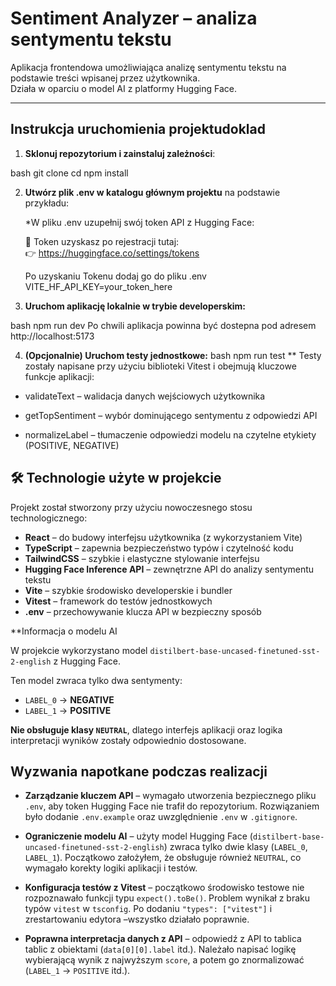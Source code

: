 # Sentiment Analyzer – analiza sentymentu tekstu

Aplikacja frontendowa umożliwiająca analizę sentymentu tekstu na podstawie treści wpisanej przez użytkownika.  
Działa w oparciu o model AI z platformy Hugging Face.

---

## Instrukcja uruchomienia projektudoklad

1. **Sklonuj repozytorium i zainstaluj zależności**:

bash
git clone <link-do-repo>
cd <nazwa-folderu>
npm install

2. **Utwórz plik .env w katalogu głównym projektu** na podstawie przykładu:

   *W pliku .env uzupełnij swój token API z Hugging Face:

   🔐 Token uzyskasz po rejestracji tutaj:  
   👉 https://huggingface.co/settings/tokens

   Po uzyskaniu Tokenu dodaj go do pliku .env
   VITE_HF_API_KEY=your_token_here

3. **Uruchom aplikację lokalnie w trybie developerskim:**
   
bash
   npm run dev 
 Po chwili aplikacja powinna być dostepna pod adresem
    http://localhost:5173
 
4. **(Opcjonalnie) Uruchom testy jednostkowe:**
bash
npm run test
** Testy zostały napisane przy użyciu biblioteki Vitest i obejmują kluczowe funkcje aplikacji:

 * validateText – walidacja danych wejściowych użytkownika

 * getTopSentiment – wybór dominującego sentymentu z odpowiedzi API

 * normalizeLabel – tłumaczenie odpowiedzi modelu na czytelne etykiety (POSITIVE, NEGATIVE)


## 🛠 Technologie użyte w projekcie

Projekt został stworzony przy użyciu nowoczesnego stosu technologicznego:

- **React** – do budowy interfejsu użytkownika (z wykorzystaniem Vite)
- **TypeScript** – zapewnia bezpieczeństwo typów i czytelność kodu
- **TailwindCSS** – szybkie i elastyczne stylowanie interfejsu
- **Hugging Face Inference API** – zewnętrzne API do analizy sentymentu tekstu
- **Vite** – szybkie środowisko developerskie i bundler
- **Vitest** – framework do testów jednostkowych
- **.env** – przechowywanie klucza API w bezpieczny sposób

 **Informacja o modelu AI

W projekcie wykorzystano model `distilbert-base-uncased-finetuned-sst-2-english` z Hugging Face.

Ten model zwraca tylko dwa sentymenty:
- `LABEL_0` → **NEGATIVE**
- `LABEL_1` → **POSITIVE**

 **Nie obsługuje klasy `NEUTRAL`**, dlatego interfejs aplikacji oraz logika interpretacji wyników zostały odpowiednio dostosowane.


## Wyzwania napotkane podczas realizacji

- **Zarządzanie kluczem API** – wymagało utworzenia bezpiecznego pliku `.env`, aby token Hugging Face nie trafił do repozytorium. Rozwiązaniem było dodanie `.env.example` oraz uwzględnienie `.env` w `.gitignore`.

- **Ograniczenie modelu AI** – użyty model Hugging Face (`distilbert-base-uncased-finetuned-sst-2-english`) zwraca tylko dwie klasy (`LABEL_0`, `LABEL_1`).
   Początkowo założyłem, że obsługuje również `NEUTRAL`, co wymagało korekty logiki aplikacji i testów.

- **Konfiguracja testów z Vitest** – początkowo środowisko testowe nie rozpoznawało funkcji typu `expect().toBe()`.
   Problem wynikał z braku typów `vitest` w `tsconfig`. Po dodaniu `"types": ["vitest"]` i zrestartowaniu edytora –wszystko działało poprawnie.

-  **Poprawna interpretacja danych z API** – odpowiedź z API to tablica tablic z obiektami (`data[0][0].label` itd.).
   Należało napisać logikę wybierającą wynik z najwyższym `score`, a potem go znormalizować (`LABEL_1` → `POSITIVE` itd.).
